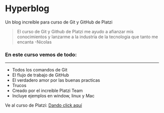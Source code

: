 # Hyperblog
Un blog increíble para curso de Git y GitHub de Platzi
> El curso de Git y Github de Platzi me ayudo a afianzar mis conocimientos y lanzarme a la industria de la tecnologia que tanto me encanta
> -Nicolas

### En este curso vemos de todo:
---
* Todos los comandos de Git
* El flujo de trabajo de GitHub
* El verdadero amor por las buenas practicas
* Trucos 
* Creado por el increible Platzi Team
* Incluye ejemplos en window, linux y Mac

Ve al curso de Platzi: [Dando click aquí](https://platzi.com/cursos/git-github/)

